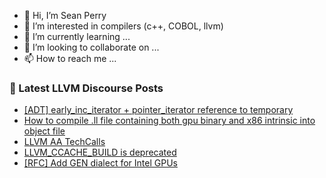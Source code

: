 - 👋 Hi, I’m Sean Perry
- 👀 I’m interested in compilers (c++, COBOL, llvm)
- 🌱 I’m currently learning ...
- 💞️ I’m looking to collaborate on ...
- 📫 How to reach me ...

<!---
s66perry/s66perry is a ✨ special ✨ repository because its `README.md` (this file) appears on your GitHub profile.
You can click the Preview link to take a look at your changes.
--->
### 📕 Latest LLVM Discourse Posts

<!-- DISCOURSE-LLVM:START -->
- [[ADT] early_inc_iterator + pointer_iterator reference to temporary](https://discourse.llvm.org/t/adt-early-inc-iterator-pointer-iterator-reference-to-temporary/77996#post_9)
- [How to compile .ll file containing both gpu binary and x86 intrinsic into object file](https://discourse.llvm.org/t/how-to-compile-ll-file-containing-both-gpu-binary-and-x86-intrinsic-into-object-file/78536#post_2)
- [LLVM AA TechCalls](https://discourse.llvm.org/t/llvm-aa-techcalls/75569#post_5)
- [LLVM_CCACHE_BUILD is deprecated](https://discourse.llvm.org/t/llvm-ccache-build-is-deprecated/68431#post_9)
- [[RFC] Add GEN dialect for Intel GPUs](https://discourse.llvm.org/t/rfc-add-gen-dialect-for-intel-gpus/76753?page=4#post_62)
<!-- DISCOURSE-LLVM:END -->
